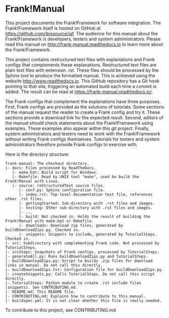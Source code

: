 # Frank!Manual

This project documents the Frank!Framework for software integration. The Frank!Framework itself is hosted on GitHub at https://github.com/ibissource/iaf. The audience for this manual about the Frank!Framework is developers, testers and system administrators. Please read this manual on http://frank-manual.readthedocs.io to learn more about the Frank!Framework.

This project contains restructured text files with explanations and Frank configs that complements these explanations. Restructured text files are plain text files with extension .rst. These files should be processed by the Sphinx tool to produce the formatted manual. This is achieved using the website http://www.readthedocs.io. This GitHub repository has a Git hook pointing to that site, triggering an automated build each time a commit is added. The result can be read at https://frank-manual.readthedocs.io/.

The Frank configs that complement the explanations have three purposes. First, Frank configs are provided as the solutions of tutorials. Some sections of the manual request the reader to create a Frank config and try it. These sections provide a download link for the expected result. Second, editors of the manual should check statements about the Frank!Framework using examples. These examples also appear within this git project. Finally, system administrators and testers need to work with the Frank!Framework without writing Frank configs themselves. Tutorials for testers and system administrators therefore provide Frank configs to exercise with.

Here is the directory structure:

    frank-manual: The checkout directory.
    |- docs: Files processed by ReadTheDocs.
       |- make.bat: Build script for Windows.
       |- Makefile: Read by UNIX tool "make", used bo build the Frank!Manual with Linux.
       |- source: reStructuredText source files.
          |- conf.py: Sphinx configuration file.
          |- index.rst: Top-level documentation text file, references other .rst files.
          |- gettingStarted: Sub-directory with .rst files and images.
          |- testing: Other sub-directory with .rst files and images.
          |- ...
          |- build: Not checked in. Holds the result of building the Frank!Manual with make.bat or Makefile.
          |- downloads: Download zip files, generated by buildDownloadZips.py. Checked in.
          |- snippets: Snippets to include, generated by TutorialSteps. Checked in.
    |- src: Subdirectory with complementing Frank code. Not processed by TutorialSteps.
    |- srcSteps: Snapshots of Frank configs, processed by TutorialSteps.
    |- generateAll.py: Runs buildDownloadZips.py and TutorialSteps.
    |- buildDownloadZips.py: Script to builds .zip files for download links in manual. Do not call this directly.
    |- buildDownloadZips.txt: Configuration file for buildDownloadZips.py.
    |- createSnippets.py: Calls TutorialSteps. Do not call this script directly.
    |- TutorialSteps: Python module to create .rst include files (snippets). See CONTRIBUTING.md.
    |- README.md: This README file.
    |- CONTRIBUTING.md: Explains how to contribute to this manual.
    |- buildspec.yml: It is not clear whether this file is really needed.

To contribute to this project, see CONTRIBUTING.md
